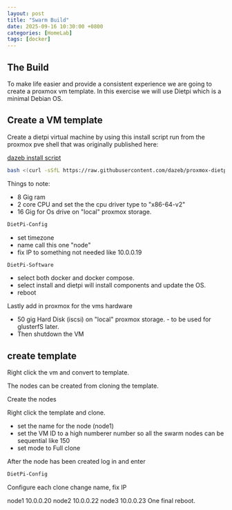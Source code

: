 ```yaml
---
layout: post
title: "Swarm Build"
date: 2025-09-16 10:30:00 +0800
categories: [HomeLab]
tags: [docker]
---
```


## The Build
To make life easier and provide a consistent experience we are going to create a proxmox vm template. In this exercise we will use Dietpi which is a minimal Debian OS.

## Create a VM template
Create a dietpi virtual machine by using this install script run from the proxmox pve shell that was originally published here: 

[dazeb install script](https://github.com/dazeb/proxmox-dietpi-installer)

```bash
bash <(curl -sSfL https://raw.githubusercontent.com/dazeb/proxmox-dietpi-installer/main/dietpi-install.sh)Copy
```

Things to note:
- 8 Gig ram
- 2 core CPU and set the the cpu driver type to "x86-64-v2"
- 16 Gig for Os drive on "local" proxmox storage.

```bash
DietPi-Config
```

- set timezone
- name call this one "node"
- fix IP to something not needed like 10.0.0.19

```bash
DietPi-Software
```

- select both docker and docker compose.
- select install and dietpi will install components and update the OS.
- reboot

Lastly add in proxmox for the vms hardware

- 50 gig Hard Disk (iscsi) on "local" proxmox storage. - to be used for glusterfS later.
- Then shutdown the VM

## create template

Right click the vm and convert to template.

The nodes can be created from cloning the template.

Create the nodes

Right click the template and clone.

- set the name for the node (node1)
- set the VM ID to a high numberer number so all the swarm nodes can be sequential like 150
- set mode to Full clone

After the node has been created log in and enter

```bash
DietPi-Config
```

Configure each clone change name, fix IP

node1 10.0.0.20
node2 10.0.0.22
node3 10.0.0.23
One final reboot.
